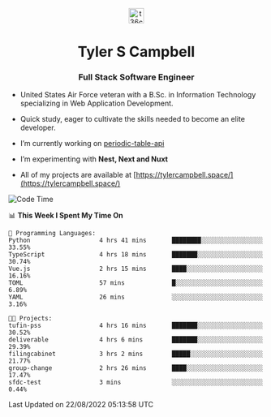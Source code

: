 <p align="center">
<a href="https://www.linkedin.com/in/t36campbell" target="blank"><img align="center" src="https://ik.imagekit.io/t36campbell/Portfolio/linkedin.png.original_m8bbGgPh6.png" alt="t36campbell" height="30" width="30" /></a>
</p>
<h1 align="center">Tyler S Campbell</h1>
<h3 align="center">Full Stack Software Engineer</h3>

* United States Air Force veteran with a B.Sc. in Information Technology specializing in Web Application Development. 

* Quick study, eager to cultivate the skills needed to become an elite developer.

* I’m currently working on [periodic-table-api](https://github.com/t36campbell/periodic-table-api)

* I’m experimenting with **Nest, Next and Nuxt**

* All of my projects are available at [https://tylercampbell.space/](https://tylercampbell.space/)

<!--START_SECTION:waka-->
![Code Time](http://img.shields.io/badge/Code%20Time-1%2C748%20hrs%2030%20mins-blue)

📊 **This Week I Spent My Time On** 

```text
💬 Programming Languages: 
Python                   4 hrs 41 mins       ████████░░░░░░░░░░░░░░░░░   33.55% 
TypeScript               4 hrs 18 mins       ███████░░░░░░░░░░░░░░░░░░   30.74% 
Vue.js                   2 hrs 15 mins       ████░░░░░░░░░░░░░░░░░░░░░   16.16% 
TOML                     57 mins             █░░░░░░░░░░░░░░░░░░░░░░░░   6.89% 
YAML                     26 mins             ░░░░░░░░░░░░░░░░░░░░░░░░░   3.16%

🐱‍💻 Projects: 
tufin-pss                4 hrs 16 mins       ███████░░░░░░░░░░░░░░░░░░   30.52% 
deliverable              4 hrs 6 mins        ███████░░░░░░░░░░░░░░░░░░   29.39% 
filingcabinet            3 hrs 2 mins        █████░░░░░░░░░░░░░░░░░░░░   21.77% 
group-change             2 hrs 26 mins       ████░░░░░░░░░░░░░░░░░░░░░   17.47% 
sfdc-test                3 mins              ░░░░░░░░░░░░░░░░░░░░░░░░░   0.44%

```


 Last Updated on 22/08/2022 05:13:58 UTC
<!--END_SECTION:waka-->
